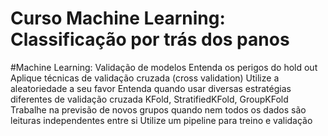 # Curso Machine Learning: Classificação por trás dos panos
#Machine Learning: Validação de modelos
Entenda os perigos do hold out
Aplique técnicas de validação cruzada (cross validation)
Utilize a aleatoriedade a seu favor
Entenda quando usar diversas estratégias diferentes de validação cruzada
KFold, StratifiedKFold, GroupKFold
Trabalhe na previsão de novos grupos quando nem todos os dados são leituras independentes entre si
Utilize um pipeline para treino e validação
